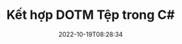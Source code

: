 ---
############################# Static ############################
layout: "auto-gen-merger"
date: 2022-10-19T08:28:34
draft: false
otherformats: dotx epub html mht mhtml odp ods odt one otp ott pdf pps ppsx ppt pptx

############################# Head ############################
head_title: "Kết hợp DOTM Tệp trong C# | Hợp nhất DOTM"
head_description: "Kết hợp nhiều tệp DOTM thành một tệp duy nhất bằng cách sử dụng API hợp nhất tài liệu C# .NET. Kết hợp các trang hoặc phạm vi trang cụ thể từ các tài liệu khác nhau vào một tài liệu duy nhất."

############################# Header ############################
title: "Kết hợp DOTM Tệp trong C#"
description: "Kết hợp DOTM với một vài dòng mã .NET."
bg_image: "https://cms.admin.containerize.com/templates/aspose/App_Themes/V3/images/bg/header1.png"
bg_overlay: false
button:
    enable: true
    icon: "fas fa-arrow-down"
    label: "Tải xuống bản dùng thử miễn phí"
    link: "https://downloads.groupdocs.com/merger/net"

############################# SubMenu ############################
submenu:
    enable: true

    left:
        img_alt: "GroupDocs.Merger for .NET"
        image: "https://cms.admin.containerize.com/templates/groupdocs/images/product-logos/90x90-noborder/groupdocs-merger-net.png"
        product: "GroupDocs.Merger"
        platform: ".NET"

    middle:
        button:

            # button loop
            - link: "https://apireference.groupdocs.com/merger/net"
              text: "Tham chiếu API"

            # button loop
            - link: "https://github.com/groupdocs-merger"
              text: "Ví dụ về mã"

            # button loop
            - link: "https://products.groupdocs.app/merger/family"
              text: "Bản trình diễn trực tiếp"

            # button loop
            - link: "https://purchase.groupdocs.com/pricing/merger/net"
              text: "Định giá"

    right:
        link_download: "https://downloads.groupdocs.com/merger"
        link_learn: "https://docs.groupdocs.com/merger/net"
        link_buy: "https://purchase.groupdocs.com"

############################# About ############################
about:
    enable: true
    title: "Giới thiệu về API GroupDocs.Merger for .NET"
    content: |
        [GroupDocs.Merger for .NET](/vi/merge/net/) cung cấp một giải pháp thuận tiện để kết hợp nhiều tệp PDF, Microsoft Office (Word, Excel, PowerPoint, OneNote), OpenDocument, HTML, hình ảnh và nhiều tài liệu khác thành một tệp duy nhất trong các ứng dụng .NET. GroupDocs.Merger sẽ giúp bạn tiết kiệm rất nhiều công sức, vì bạn được phép kết hợp các tài liệu DOTM - không cần cài đặt bất kỳ phần mềm, ứng dụng máy tính để bàn hoặc plugin nào của bên thứ ba. Bây giờ không cần thiết phải lãng phí thời gian của bạn và kết hợp các tệp theo cách thủ công! Sứ mệnh của GroupDocs là cung cấp chất lượng tốt nhất và đơn giản hóa quy trình xử lý tài liệu.
        
        API GroupDocs.Merger là một lựa chọn đúng đắn cho các giải pháp công ty cần các tính năng kết hợp tệp. Các API này được hỗ trợ tốt trên tất cả các hệ điều hành và nền tảng chính bao gồm .NET Framework, .NET Standard, .NET Core, Mono.

############################# Steps ############################
steps:
    enable: true
    title_left: "Cách kết hợp nhiều tệp DOTM"
    content_left: |
        [GroupDocs.Merger for .NET](/vi/merge/net/) giúp các nhà phát triển .NET dễ dàng kết hợp hai hoặc nhiều DOTM tệp trong ứng dụng của họ bằng cách triển khai vài bước đơn giản.
        
        * Tạo phiên bản mới của **Merger** và chuyển đường dẫn tài liệu nguồn làm tham số khởi tạo.
        * Gọi **Tham gia** của lớp **Merger** và chuyển đường dẫn tài liệu nguồn thứ hai.
        * Gọi **Save** của lớp **Merger** để lưu tài liệu đã hợp nhất.

    title_right: "yêu cầu hệ thống"
    content_right: |
        API GroupDocs.Merger for .NET được hỗ trợ trên tất cả các nền tảng và hệ điều hành chính. Trước khi thực hiện mã bên dưới, hãy đảm bảo rằng bạn đã cài đặt các điều kiện tiên quyết sau trên hệ thống của mình.

        * Hệ điều hành: Microsoft Windows, Linux, MacOS
        * Môi trường phát triển: Visual Studio, Xamarin, MonoDevelop
        * Các khuôn khổ: .NET Framework, .NET Standard, .NET Core, Mono
        * Tải xuống phiên bản mới nhất của GroupDocs.Merger for .NET từ [NuGet](https://www.nuget.org/packages/groupdocs.merger)
         
    code: |
     {{% merger/additional-styles %}}
     {{< merger/code-merger title="Cách kết hợp các tệp DOTM bằng mã mẫu C#">}}

        ```csharp    
        // Kết hợp các tệp DOTM bằng API GroupDocs.Merger
        // Khởi tạo hợp nhất với tài liệu đầu vào DOTM
        using (Merger merger = new Merger("input1.dotm"))
          {
            // Gọi phương thức Join của cá thể lớp Merger và chuyển đường dẫn tài liệu nguồn thứ hai
            merger.Join("input2.dotm");
    
            // Gọi phương thức Lưu của cá thể lớp Merger để lưu tài liệu đã hợp nhất
            merger.Save("merged-file.dotm");
          }
        ```
     {{< /merger/code-merger >}}

############################# Demos ############################
demos:
    enable: true
    title: "Bản trình diễn trực tiếp - Ứng dụng trực tuyến để kết hợp tài liệu"
    content: |
       Kết hợp nhiều DOTM tệp ngay bây giờ bằng cách truy cập trang web [GroupDocs.Merger Live Demos](https://products.groupdocs.app/merger/family).
       Bản demo trực tiếp có những lợi ích sau.
        
############################# About Formats ############################
about_formats:
    enable: true

############################# More Formats ############################
more_formats:
    enable: true
    title: "Hợp nhất các định dạng tài liệu khác"
    content: |
        API hợp nhất tài liệu .NET cho các định dạng tệp và hình ảnh. Kết hợp với nhau một số định dạng tài liệu phổ biến như được nêu dưới đây.

############################# Back to top ###############################
back_to_top:
    enable: true
---